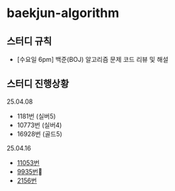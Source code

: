 # baekjun-algorithm

## 스터디 규칙
* [수요일 6pm] 백준(BOJ) 알고리즘 문제 코드 리뷰 및 해설

## 스터디 진행상황
25.04.08
* 1181번 (실버5)
* 10773번 (실버4)
* 16928번 (골드5)

25.04.16
* [11053번](https://www.acmicpc.net/problem/11053)
* [9935번](https://www.acmicpc.net/problem/9935)
* [2156번](https://www.acmicpc.net/problem/2156)
